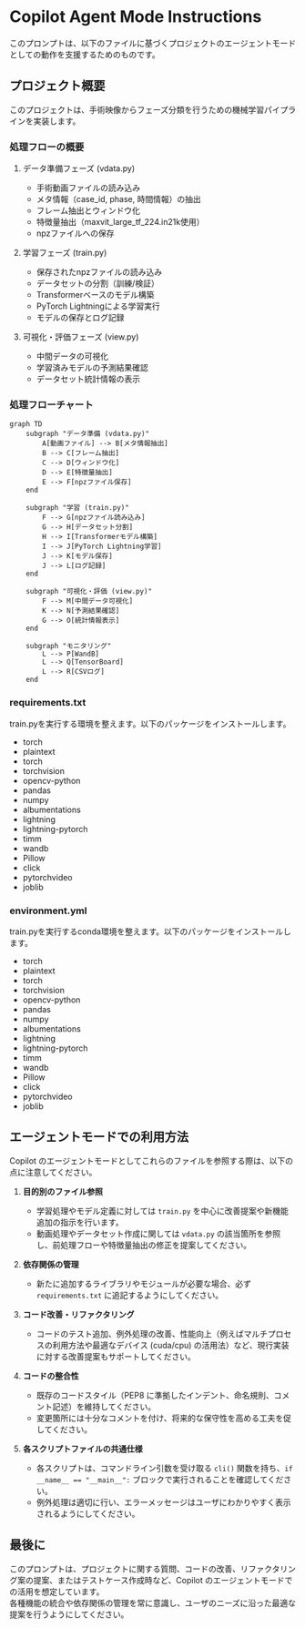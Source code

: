 # Copilot Agent Mode Instructions

このプロンプトは、以下のファイルに基づくプロジェクトのエージェントモードとしての動作を支援するためのものです。

## プロジェクト概要

このプロジェクトは、手術映像からフェーズ分類を行うための機械学習パイプラインを実装します。

### 処理フローの概要

1. データ準備フェーズ (vdata.py)
   - 手術動画ファイルの読み込み
   - メタ情報（case_id, phase, 時間情報）の抽出
   - フレーム抽出とウィンドウ化
   - 特徴量抽出（maxvit_large_tf_224.in21k使用）
   - npzファイルへの保存

2. 学習フェーズ (train.py)
   - 保存されたnpzファイルの読み込み
   - データセットの分割（訓練/検証）
   - Transformerベースのモデル構築
   - PyTorch Lightningによる学習実行
   - モデルの保存とログ記録

3. 可視化・評価フェーズ (view.py)
   - 中間データの可視化
   - 学習済みモデルの予測結果確認
   - データセット統計情報の表示

### 処理フローチャート

```mermaid
graph TD
    subgraph "データ準備 (vdata.py)"
        A[動画ファイル] --> B[メタ情報抽出]
        B --> C[フレーム抽出]
        C --> D[ウィンドウ化]
        D --> E[特徴量抽出]
        E --> F[npzファイル保存]
    end

    subgraph "学習 (train.py)"
        F --> G[npzファイル読み込み]
        G --> H[データセット分割]
        H --> I[Transformerモデル構築]
        I --> J[PyTorch Lightning学習]
        J --> K[モデル保存]
        J --> L[ログ記録]
    end

    subgraph "可視化・評価 (view.py)"
        F --> M[中間データ可視化]
        K --> N[予測結果確認]
        G --> O[統計情報表示]
    end

    subgraph "モニタリング"
        L --> P[WandB]
        L --> Q[TensorBoard]
        L --> R[CSVログ]
    end
```

### requirements.txt
train.pyを実行する環境を整えます。以下のパッケージをインストールします。

* torch
* plaintext
* torch
* torchvision
* opencv-python
* pandas
* numpy
* albumentations
* lightning
* lightning-pytorch
* timm
* wandb
* Pillow
* click
* pytorchvideo
* joblib

### environment.yml

train.pyを実行するconda環境を整えます。以下のパッケージをインストールします。

* torch
* plaintext
* torch
* torchvision
* opencv-python
* pandas
* numpy
* albumentations
* lightning
* lightning-pytorch
* timm
* wandb
* Pillow
* click
* pytorchvideo
* joblib


## エージェントモードでの利用方法

Copilot のエージェントモードとしてこれらのファイルを参照する際は、以下の点に注意してください。

1. **目的別のファイル参照**  
   - 学習処理やモデル定義に対しては `train.py` を中心に改善提案や新機能追加の指示を行います。  
   - 動画処理やデータセット作成に関しては `vdata.py` の該当箇所を参照し、前処理フローや特徴量抽出の修正を提案してください。

2. **依存関係の管理**  
   - 新たに追加するライブラリやモジュールが必要な場合、必ず `requirements.txt` に追記するようにしてください。

3. **コード改善・リファクタリング**  
   - コードのテスト追加、例外処理の改善、性能向上（例えばマルチプロセスの利用方法や最適なデバイス (cuda/cpu) の活用法）など、現行実装に対する改善提案もサポートしてください。

4. **コードの整合性**  
   - 既存のコードスタイル（PEP8 に準拠したインデント、命名規則、コメント記述）を維持してください。
   - 変更箇所には十分なコメントを付け、将来的な保守性を高める工夫を促してください。

5. **各スクリプトファイルの共通仕様**
    - 各スクリプトは、コマンドライン引数を受け取る `cli()` 関数を持ち、`if __name__ == "__main__":` ブロックで実行されることを確認してください。
    - 例外処理は適切に行い、エラーメッセージはユーザにわかりやすく表示されるようにしてください。

## 最後に

このプロンプトは、プロジェクトに関する質問、コードの改善、リファクタリング案の提案、またはテストケース作成時など、Copilot のエージェントモードでの活用を想定しています。  
各種機能の統合や依存関係の管理を常に意識し、ユーザのニーズに沿った最適な提案を行うようにしてください。